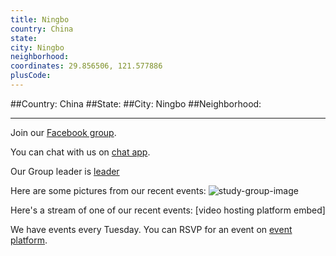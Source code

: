 ```yaml
---
title: Ningbo
country: China
state: 
city: Ningbo
neighborhood: 
coordinates: 29.856506, 121.577886
plusCode:
---
```


##Country: China
##State: 
##City: Ningbo
##Neighborhood: 
*****
Join our [Facebook group](https://www.facebook.com/groups/free.code.camp.ningbo).

You can chat with us on [chat app]().

Our Group leader is [leader]()

Here are some pictures from our recent events:
![study-group-image]()

Here's a stream of one of our recent events:
[video hosting platform embed]

We have events every Tuesday. You can RSVP for an event on [event platform]().
